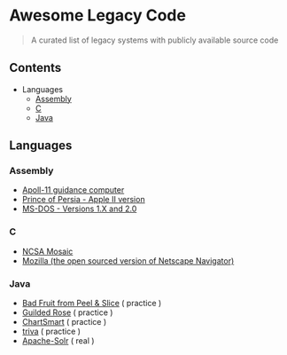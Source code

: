 # Awesome Legacy Code

> A curated list of legacy systems with publicly available source code

## Contents

* Languages
  * [Assembly](#assembly)
  * [C](#c)
  * [Java](#java)

## Languages

### Assembly

* [Apoll-11 guidance computer](https://github.com/chrislgarry/Apollo-11)
* [Prince of Persia - Apple II version](https://github.com/jmechner/Prince-of-Persia-Apple-II)
* [MS-DOS - Versions 1.X and 2.0](https://github.com/BlastarIndia/msdos)

### C

* [NCSA Mosaic](https://github.com/alandipert/ncsa-mosaic)
* [Mozilla (the open sourced version of Netscape Navigator)](https://archive.mozilla.org/pub/mozilla/source/)

### Java 
* [Bad Fruit from Peel & Slice](https://github.com/jason-kerney/PeelAndSlice/blob/master/Java/java/src/com/spun/llewellyn/talks/legacycode/examples/BadFruit.java)  ( practice )
* [Guilded Rose](https://github.com/emilybache/GildedRose-Refactoring-Kata)  ( practice )
* [ChartSmart](https://github.com/tonytvo/coderetreat/tree/c89ebf3e92fff5a95fdc80d37e3a4a66cf877931/refactoring/chartsmart)  ( practice )
* [triva](https://github.com/jbrains/trivia)  ( practice )
* [Apache-Solr](https://github.com/apache/lucene-solr/tree/master/solr/core/src/java/org/apache/solr)  ( real )
